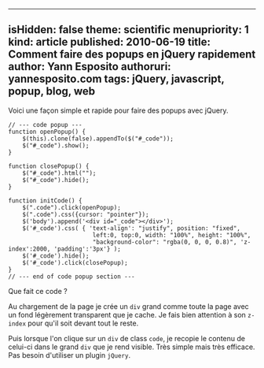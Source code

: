 -----
isHidden:       false
theme: scientific
menupriority:   1
kind:           article
published: 2010-06-19
title: Comment faire des popups en jQuery rapidement
author: Yann Esposito
authoruri: yannesposito.com
tags:  jQuery, javascript, popup, blog, web
-----

Voici une façon simple et rapide pour faire des popups avec jQuery.

~~~~~~ {.javascript}
// --- code popup ---
function openPopup() {
    $(this).clone(false).appendTo($("#_code"));
    $("#_code").show();
}

function closePopup() {
    $("#_code").html("");
    $("#_code").hide();
}

function initCode() {
    $(".code").click(openPopup);
    $(".code").css({cursor: "pointer"});
    $('body').append('<div id="_code"></div>');
    $('#_code').css( { 'text-align': "justify", position: "fixed", 
                        left:0, top:0, width: "100%", height: "100%", 
                        "background-color": "rgba(0, 0, 0, 0.8)", 'z-index':2000, 'padding':'3px'} );
    $('#_code').hide();
    $('#_code').click(closePopup);
}
// --- end of code popup section ---
~~~~~~

Que fait ce code ?

Au chargement de la page je crée un `div` grand comme toute la page avec un fond légèrement transparent que je cache. 
Je fais bien attention à son `z-index` pour qu'il soit devant tout le reste.

Puis lorsque l'on clique sur un `div` de class `code`, 
je recopie le contenu de celui-ci dans le grand `div` que je rend visible. 
Très simple mais très efficace. 
Pas besoin d'utiliser un plugin `jQuery`.
